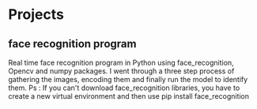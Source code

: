 # Projects
## face recognition program
Real time face recognition program in Python using face_recognition, Opencv and numpy packages. I went through a three step process of gathering the images, encoding them and finally run the model to identify them.
Ps : If you can't download face_recognition libraries, you have to create a new virtual environment and then use pip install face_recognition
